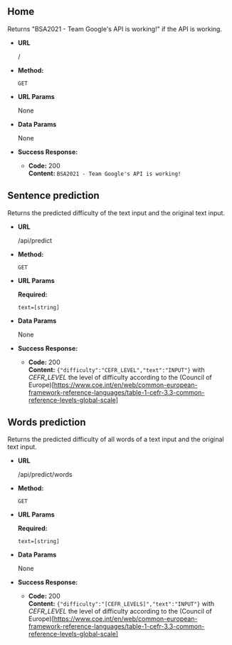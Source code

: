 ## **Home**

Returns "BSA2021 - Team Google's API is working!" if the API is working.

- **URL**

  /

- **Method:**

  `GET`

- **URL Params**

  None

- **Data Params**

  None

- **Success Response:**

  - **Code:** 200 <br />
    **Content:** `BSA2021 - Team Google's API is working!`

## **Sentence prediction**

Returns the predicted difficulty of the text input and the original text input.

- **URL**

  /api/predict

- **Method:**

  `GET`

- **URL Params**

  **Required:**

  `text=[string]`

- **Data Params**

  None

- **Success Response:**

  - **Code:** 200 <br />
    **Content:** `{"difficulty":"CEFR_LEVEL","text":"INPUT"}`
    with _CEFR_LEVEL_ the level of difficulty according to the (Council of Europe)[https://www.coe.int/en/web/common-european-framework-reference-languages/table-1-cefr-3.3-common-reference-levels-global-scale]

## **Words prediction**

Returns the predicted difficulty of all words of a text input and the original text input.

- **URL**

  /api/predict/words

- **Method:**

  `GET`

- **URL Params**

  **Required:**

  `text=[string]`

- **Data Params**

  None

- **Success Response:**

  - **Code:** 200 <br />
    **Content:** `{"difficulty":"[CEFR_LEVELS]","text":"INPUT"}`
    with _CEFR_LEVEL_ the level of difficulty according to the (Council of Europe)[https://www.coe.int/en/web/common-european-framework-reference-languages/table-1-cefr-3.3-common-reference-levels-global-scale]
